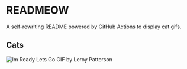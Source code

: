 # READMEOW

A self-rewriting README powered by GitHub Actions to display cat gifs.

## Cats

![Im Ready Lets Go GIF by Leroy Patterson](https://media2.giphy.com/media/CjmvTCZf2U3p09Cn0h/200.gif?cid=9acd02daxfs5ekna6rzwklr0og9ntjjx4e5r8g6fldhpqlbm&ep=v1_gifs_search&rid=200.gif&ct=g)
